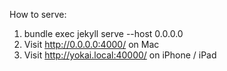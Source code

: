 How to serve:

1) bundle exec jekyll serve --host 0.0.0.0
2) Visit http://0.0.0.0:4000/ on Mac
3) Visit http://yokai.local:40000/ on iPhone / iPad